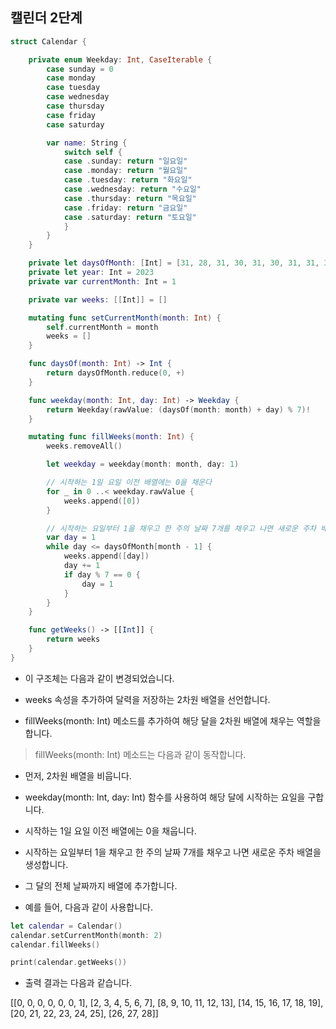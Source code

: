 ## 캘린더 2단계
```swift
struct Calendar {

    private enum Weekday: Int, CaseIterable {
        case sunday = 0
        case monday
        case tuesday
        case wednesday
        case thursday
        case friday
        case saturday

        var name: String {
            switch self {
            case .sunday: return "일요일"
            case .monday: return "월요일"
            case .tuesday: return "화요일"
            case .wednesday: return "수요일"
            case .thursday: return "목요일"
            case .friday: return "금요일"
            case .saturday: return "토요일"
            }
        }
    }

    private let daysOfMonth: [Int] = [31, 28, 31, 30, 31, 30, 31, 31, 30, 31, 30, 31]
    private let year: Int = 2023
    private var currentMonth: Int = 1

    private var weeks: [[Int]] = []

    mutating func setCurrentMonth(month: Int) {
        self.currentMonth = month
        weeks = []
    }

    func daysOf(month: Int) -> Int {
        return daysOfMonth.reduce(0, +)
    }

    func weekday(month: Int, day: Int) -> Weekday {
        return Weekday(rawValue: (daysOf(month: month) + day) % 7)!
    }

    mutating func fillWeeks(month: Int) {
        weeks.removeAll()

        let weekday = weekday(month: month, day: 1)

        // 시작하는 1일 요일 이전 배열에는 0을 채운다
        for _ in 0 ..< weekday.rawValue {
            weeks.append([0])
        }

        // 시작하는 요일부터 1을 채우고 한 주의 날짜 7개를 채우고 나면 새로운 주차 배열을 생성한다
        var day = 1
        while day <= daysOfMonth[month - 1] {
            weeks.append([day])
            day += 1
            if day % 7 == 0 {
                day = 1
            }
        }
    }

    func getWeeks() -> [[Int]] {
        return weeks
    }
}
```
- 이 구조체는 다음과 같이 변경되었습니다.

- weeks 속성을 추가하여 달력을 저장하는 2차원 배열을 선언합니다.
- fillWeeks(month: Int) 메소드를 추가하여 해당 달을 2차원 배열에 채우는 역할을 합니다.
>fillWeeks(month: Int) 메소드는 다음과 같이 동작합니다.

- 먼저, 2차원 배열을 비웁니다.
- weekday(month: Int, day: Int) 함수를 사용하여 해당 달에 시작하는 요일을 구합니다.
- 시작하는 1일 요일 이전 배열에는 0을 채웁니다.
- 시작하는 요일부터 1을 채우고 한 주의 날짜 7개를 채우고 나면 새로운 주차 배열을 생성합니다.
- 그 달의 전체 날짜까지 배열에 추가합니다.

- 예를 들어, 다음과 같이 사용합니다.

```swift
let calendar = Calendar()
calendar.setCurrentMonth(month: 2)
calendar.fillWeeks()

print(calendar.getWeeks())
```

- 출력 결과는 다음과 같습니다.

[[0, 0, 0, 0, 0, 0, 1], [2, 3, 4, 5, 6, 7], [8, 9, 10, 11, 12, 13], [14, 15, 16, 17, 18, 19], [20, 21, 22, 23, 24, 25], [26, 27, 28]]


